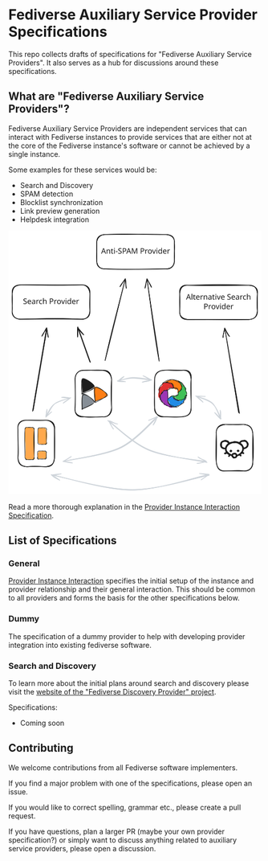 # Fediverse Auxiliary Service Provider Specifications

This repo collects drafts of specifications for "Fediverse Auxiliary Service Providers". It also serves as a hub for discussions around these specifications.

## What are "Fediverse Auxiliary Service Providers"?

Fediverse Auxiliary Service Providers are independent services that can interact with Fediverse instances to provide services that are either not at the core of the Fediverse instance's software or cannot be achieved by a single instance.

Some examples for these services would be:

* Search and Discovery
* SPAM detection
* Blocklist synchronization
* Link preview generation
* Helpdesk integration

![Fediverse instances using difference auxiliary service providers](images/instances_using_providers.svg)


Read a more thorough explanation in the [Provider Instance Interaction Specification](general/provider_instance_interaction_v0.1.md).

## List of Specifications

### General

[Provider Instance Interaction](general/provider_instance_interaction_v0.1.md) specifies the initial setup of the instance and provider relationship and their general interaction. This should be common to all providers and forms the basis for the other specifications below.

### Dummy

The specification of a dummy provider to help with developing provider integration into existing fediverse software.

### Search and Discovery

To learn more about the initial plans around search and discovery please visit the [website of the "Fediverse Discovery Provider" project](https://fediscovery.org).

Specifications:

* Coming soon 

## Contributing

We welcome contributions from all Fediverse software implementers.

If you find a major problem with one of the specifications, please open an issue.

If you would like to correct spelling, grammar etc., please create a pull request.

If you have questions, plan a larger PR (maybe your own provider specification?) or simply want to discuss anything related to auxiliary service providers, please open a discussion.
